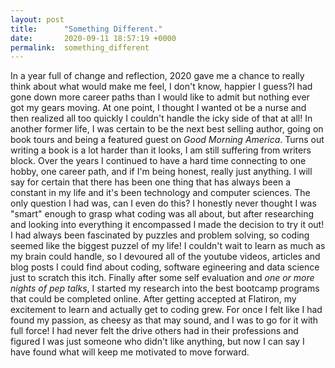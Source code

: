 ```yaml
---
layout: post
title:      "Something Different."
date:       2020-09-11 18:57:19 +0000
permalink:  something_different
---
```



In a year full of change and reflection, 2020 gave me a chance to really think about what would make me feel, I don't know, happier I guess?I had gone down more career paths than I would like to admit but nothing ever got my gears moving. At one point, I thought I wanted ot be a nurse and then realized all too quickly I couldn't handle the icky side of that at all! In another former life, I was certain to be the next best selling author, going on book tours and being a featured guest on *Good Morning America*. Turns out writing a book is a lot harder than it looks, I am still suffering from writers block. 
Over the years I continued to have a hard time connecting to one hobby, one career path, and if I'm being honest, really just anything. I will say for certain that there has been one thing that has always been a constant in my life and it's been technology and computer sciences. The only question I had was, can I even do this? I honestly never thought I was "smart" enough to grasp what coding was all about, but after researching and looking into everything it encompassed I made the decision to try it out! 
I had always been fascinated by puzzles and problem solving, so coding seemed like the biggest puzzel of my life! I couldn't wait to learn as much as my brain could handle, so I devoured all of the youtube videos, articles and blog posts I could find about coding, software egineering and data science just to scratch this itch. Finally after some self evaluation and *one or more nights of pep talks*, I started my research into the best bootcamp programs that could be completed online.
After getting accepted at Flatiron, my excitement to learn and actually get to coding grew. For once I felt like I had found my passion, as cheesy as that may sound, and I was to go for it with full force!
I had never felt the drive others had in their professions and figured I was just someone who didn't like anything, but now I can say I have found what will keep me motivated to move forward.
